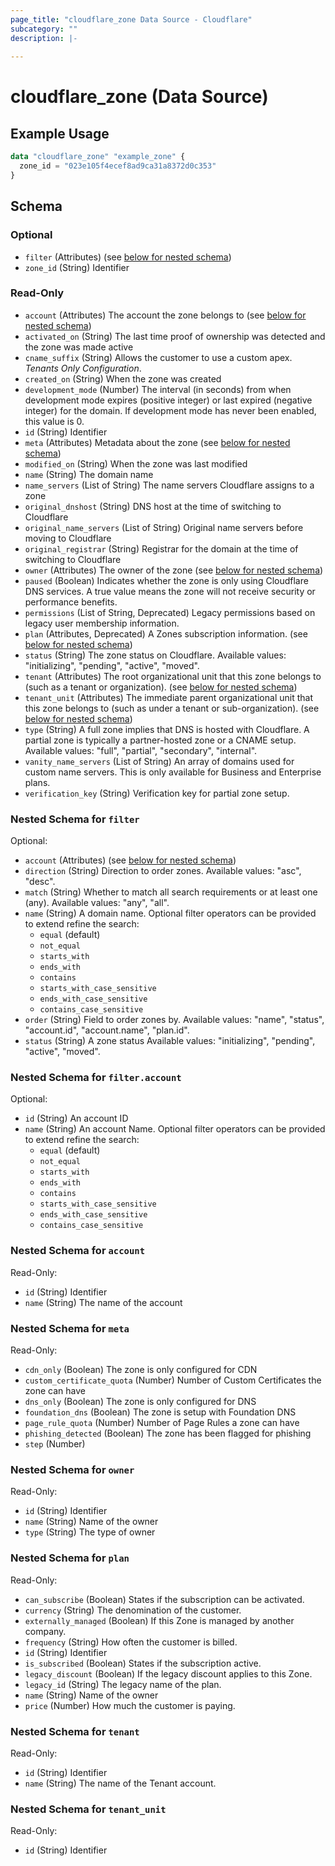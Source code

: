 ```yaml
---
page_title: "cloudflare_zone Data Source - Cloudflare"
subcategory: ""
description: |-
  
---
```


# cloudflare_zone (Data Source)



## Example Usage

```terraform
data "cloudflare_zone" "example_zone" {
  zone_id = "023e105f4ecef8ad9ca31a8372d0c353"
}
```

<!-- schema generated by tfplugindocs -->
## Schema

### Optional

- `filter` (Attributes) (see [below for nested schema](#nestedatt--filter))
- `zone_id` (String) Identifier

### Read-Only

- `account` (Attributes) The account the zone belongs to (see [below for nested schema](#nestedatt--account))
- `activated_on` (String) The last time proof of ownership was detected and the zone was made
active
- `cname_suffix` (String) Allows the customer to use a custom apex.
*Tenants Only Configuration*.
- `created_on` (String) When the zone was created
- `development_mode` (Number) The interval (in seconds) from when development mode expires
(positive integer) or last expired (negative integer) for the
domain. If development mode has never been enabled, this value is 0.
- `id` (String) Identifier
- `meta` (Attributes) Metadata about the zone (see [below for nested schema](#nestedatt--meta))
- `modified_on` (String) When the zone was last modified
- `name` (String) The domain name
- `name_servers` (List of String) The name servers Cloudflare assigns to a zone
- `original_dnshost` (String) DNS host at the time of switching to Cloudflare
- `original_name_servers` (List of String) Original name servers before moving to Cloudflare
- `original_registrar` (String) Registrar for the domain at the time of switching to Cloudflare
- `owner` (Attributes) The owner of the zone (see [below for nested schema](#nestedatt--owner))
- `paused` (Boolean) Indicates whether the zone is only using Cloudflare DNS services. A
true value means the zone will not receive security or performance
benefits.
- `permissions` (List of String, Deprecated) Legacy permissions based on legacy user membership information.
- `plan` (Attributes, Deprecated) A Zones subscription information. (see [below for nested schema](#nestedatt--plan))
- `status` (String) The zone status on Cloudflare.
Available values: "initializing", "pending", "active", "moved".
- `tenant` (Attributes) The root organizational unit that this zone belongs to (such as a tenant or organization). (see [below for nested schema](#nestedatt--tenant))
- `tenant_unit` (Attributes) The immediate parent organizational unit that this zone belongs to (such as under a tenant or sub-organization). (see [below for nested schema](#nestedatt--tenant_unit))
- `type` (String) A full zone implies that DNS is hosted with Cloudflare. A partial zone is
typically a partner-hosted zone or a CNAME setup.
Available values: "full", "partial", "secondary", "internal".
- `vanity_name_servers` (List of String) An array of domains used for custom name servers. This is only available for Business and Enterprise plans.
- `verification_key` (String) Verification key for partial zone setup.

<a id="nestedatt--filter"></a>
### Nested Schema for `filter`

Optional:

- `account` (Attributes) (see [below for nested schema](#nestedatt--filter--account))
- `direction` (String) Direction to order zones.
Available values: "asc", "desc".
- `match` (String) Whether to match all search requirements or at least one (any).
Available values: "any", "all".
- `name` (String) A domain name. Optional filter operators can be provided to extend refine the search:
  * `equal` (default)
  * `not_equal`
  * `starts_with`
  * `ends_with`
  * `contains`
  * `starts_with_case_sensitive`
  * `ends_with_case_sensitive`
  * `contains_case_sensitive`
- `order` (String) Field to order zones by.
Available values: "name", "status", "account.id", "account.name", "plan.id".
- `status` (String) A zone status
Available values: "initializing", "pending", "active", "moved".

<a id="nestedatt--filter--account"></a>
### Nested Schema for `filter.account`

Optional:

- `id` (String) An account ID
- `name` (String) An account Name. Optional filter operators can be provided to extend refine the search:
  * `equal` (default)
  * `not_equal`
  * `starts_with`
  * `ends_with`
  * `contains`
  * `starts_with_case_sensitive`
  * `ends_with_case_sensitive`
  * `contains_case_sensitive`



<a id="nestedatt--account"></a>
### Nested Schema for `account`

Read-Only:

- `id` (String) Identifier
- `name` (String) The name of the account


<a id="nestedatt--meta"></a>
### Nested Schema for `meta`

Read-Only:

- `cdn_only` (Boolean) The zone is only configured for CDN
- `custom_certificate_quota` (Number) Number of Custom Certificates the zone can have
- `dns_only` (Boolean) The zone is only configured for DNS
- `foundation_dns` (Boolean) The zone is setup with Foundation DNS
- `page_rule_quota` (Number) Number of Page Rules a zone can have
- `phishing_detected` (Boolean) The zone has been flagged for phishing
- `step` (Number)


<a id="nestedatt--owner"></a>
### Nested Schema for `owner`

Read-Only:

- `id` (String) Identifier
- `name` (String) Name of the owner
- `type` (String) The type of owner


<a id="nestedatt--plan"></a>
### Nested Schema for `plan`

Read-Only:

- `can_subscribe` (Boolean) States if the subscription can be activated.
- `currency` (String) The denomination of the customer.
- `externally_managed` (Boolean) If this Zone is managed by another company.
- `frequency` (String) How often the customer is billed.
- `id` (String) Identifier
- `is_subscribed` (Boolean) States if the subscription active.
- `legacy_discount` (Boolean) If the legacy discount applies to this Zone.
- `legacy_id` (String) The legacy name of the plan.
- `name` (String) Name of the owner
- `price` (Number) How much the customer is paying.


<a id="nestedatt--tenant"></a>
### Nested Schema for `tenant`

Read-Only:

- `id` (String) Identifier
- `name` (String) The name of the Tenant account.


<a id="nestedatt--tenant_unit"></a>
### Nested Schema for `tenant_unit`

Read-Only:

- `id` (String) Identifier


